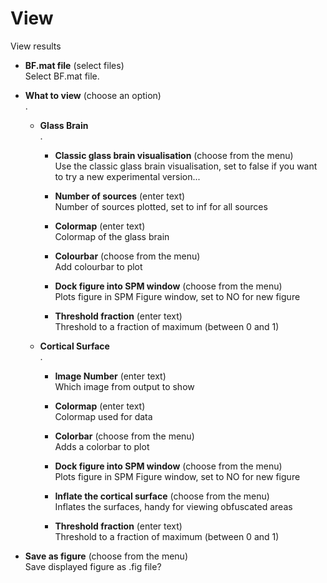 # View  
View results

* **BF.mat file** (select files)  
Select BF.mat file.

* **What to view** (choose an option)  
.

    * **Glass Brain**   
    .

        * **Classic glass brain visualisation** (choose from the menu)  
        Use the classic glass brain visualisation, set to false if you want to try a new experimental version...

        * **Number of sources** (enter text)  
        Number of sources plotted, set to inf for all sources

        * **Colormap** (enter text)  
        Colormap of the glass brain

        * **Colourbar** (choose from the menu)  
        Add colourbar to plot

        * **Dock figure into SPM window** (choose from the menu)  
        Plots figure in SPM Figure window, set to NO for new figure

        * **Threshold fraction** (enter text)  
        Threshold to a fraction of maximum (between 0 and 1)

    * **Cortical Surface**   
    .

        * **Image Number** (enter text)  
        Which image from output to show

        * **Colormap** (enter text)  
        Colormap used for data

        * **Colorbar** (choose from the menu)  
        Adds a colorbar to plot

        * **Dock figure into SPM window** (choose from the menu)  
        Plots figure in SPM Figure window, set to NO for new figure

        * **Inflate the cortical surface** (choose from the menu)  
        Inflates the surfaces, handy for viewing obfuscated areas

        * **Threshold fraction** (enter text)  
        Threshold to a fraction of maximum (between 0 and 1)

* **Save as figure** (choose from the menu)  
Save displayed figure as .fig file?
